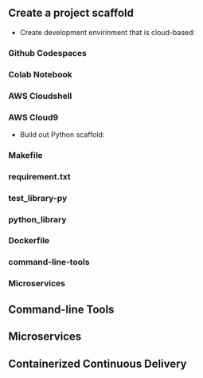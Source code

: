 ## Create a project scaffold

* Create development envirinment that is cloud-based:
### Github Codespaces
### Colab Notebook
### AWS Cloudshell
### AWS Cloud9

* Build out Python scaffold:
### Makefile
### requirement.txt
### test_library-py
### python_library
### Dockerfile
### command-line-tools
### Microservices


## Command-line Tools

## Microservices

## Containerized Continuous Delivery